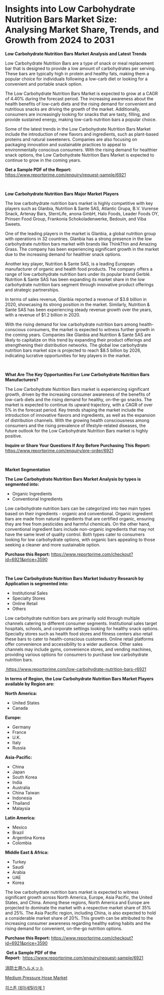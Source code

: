 <p><h1>Insights into Low Carbohydrate Nutrition Bars Market Size: Analysing Market Share, Trends, and Growth from 2024 to 2031</h1></p><p><strong>Low Carbohydrate Nutrition Bars Market Analysis and Latest Trends</strong></p>
<p><p>Low Carbohydrate Nutrition Bars are a type of snack or meal replacement bar that is designed to provide a low amount of carbohydrates per serving. These bars are typically high in protein and healthy fats, making them a popular choice for individuals following a low-carb diet or looking for a convenient and portable snack option.</p><p>The Low Carbohydrate Nutrition Bars Market is expected to grow at a CAGR of 4.40% during the forecast period. The increasing awareness about the health benefits of low-carb diets and the rising demand for convenient and nutritious snacks are driving the growth of the market. Additionally, consumers are increasingly looking for snacks that are tasty, filling, and provide sustained energy, making low-carb nutrition bars a popular choice.</p><p>Some of the latest trends in the Low Carbohydrate Nutrition Bars Market include the introduction of new flavors and ingredients, such as plant-based proteins and natural sweeteners. Companies are also focusing on packaging innovation and sustainable practices to appeal to environmentally conscious consumers. With the rising demand for healthier snack options, the Low Carbohydrate Nutrition Bars Market is expected to continue to grow in the coming years.</p></p>
<p><strong>Get a Sample PDF of the Report:&nbsp;</strong> <a href="https://www.reportprime.com/enquiry/request-sample/6921">https://www.reportprime.com/enquiry/request-sample/6921</a></p>
<p>&nbsp;</p>
<p><strong>Low Carbohydrate Nutrition Bars Major Market Players</strong></p>
<p><p>The low carbohydrate nutrition bars market is highly competitive with key players such as Glanbia, Nutrition & Sante SAS, Atlantic Grupa, B.V. Vurense Snack, Artenay Bars, SternLife, anona GmbH, Halo Foods, Leader Foods OY, Prinsen Food Group, Frankonia Schokoladenwerke, Bedouin, and Viba Sweets.</p><p>One of the leading players in the market is Glanbia, a global nutrition group with operations in 32 countries. Glanbia has a strong presence in the low carbohydrate nutrition bars market with brands like ThinkThin and Amazing Grass. The company has been experiencing significant growth in the market due to the increasing demand for healthier snack options.</p><p>Another key player, Nutrition & Sante SAS, is a leading European manufacturer of organic and health food products. The company offers a range of low carbohydrate nutrition bars under its popular brand Gerblé. Nutrition & Sante SAS has been expanding its market share in the low carbohydrate nutrition bars segment through innovative product offerings and strategic partnerships.</p><p>In terms of sales revenue, Glanbia reported a revenue of $3.8 billion in 2020, showcasing its strong position in the market. Similarly, Nutrition & Sante SAS has been experiencing steady revenue growth over the years, with a revenue of $1.2 billion in 2020.</p><p>With the rising demand for low carbohydrate nutrition bars among health-conscious consumers, the market is expected to witness further growth in the coming years. Companies like Glanbia and Nutrition & Sante SAS are likely to capitalize on this trend by expanding their product offerings and strengthening their distribution networks. The global low carbohydrate nutrition bars market size is projected to reach $8.5 billion by 2026, indicating lucrative opportunities for key players in the market.</p></p>
<p>&nbsp;</p>
<p><strong>What Are The Key Opportunities For Low Carbohydrate Nutrition Bars Manufacturers?</strong></p>
<p><p>The Low Carbohydrate Nutrition Bars market is experiencing significant growth, driven by the increasing consumer awareness of the benefits of low-carb diets and the rising demand for healthy, on-the-go snacks. The market is expected to continue its upward trajectory, with a CAGR of over 5% in the forecast period. Key trends shaping the market include the introduction of innovative flavors and ingredients, as well as the expansion of distribution channels. With the growing health consciousness among consumers and the rising prevalence of lifestyle-related diseases, the future outlook for the Low Carbohydrate Nutrition Bars market is highly positive.</p></p>
<p><strong>Inquire or Share Your Questions If Any Before Purchasing This Report:</strong> <a href="https://www.reportprime.com/enquiry/pre-order/6921">https://www.reportprime.com/enquiry/pre-order/6921</a></p>
<p>&nbsp;</p>
<p><strong>Market Segmentation</strong></p>
<p><strong>The Low Carbohydrate Nutrition Bars Market Analysis by types is segmented into:</strong></p>
<p><ul><li>Organic Ingredients</li><li>Conventional Ingredients</li></ul></p>
<p><p>Low carbohydrate nutrition bars can be categorized into two main types based on their ingredients - organic and conventional. Organic ingredient bars are made from natural ingredients that are certified organic, ensuring they are free from pesticides and harmful chemicals. On the other hand, conventional ingredient bars include non-organic ingredients that may not have the same level of quality control. Both types cater to consumers looking for low carbohydrate options, with organic bars appealing to those seeking a cleaner and more sustainable option.</p></p>
<p><strong>Purchase this Report:&nbsp;</strong><a href="https://www.reportprime.com/checkout?id=6921&price=3590">https://www.reportprime.com/checkout?id=6921&price=3590</a></p>
<p>&nbsp;</p>
<p><strong>The Low Carbohydrate Nutrition Bars Market Industry Research by Application is segmented into:</strong></p>
<p><ul><li>Institutional Sales</li><li>Specialty Stores</li><li>Online Retail</li><li>Others</li></ul></p>
<p><p>Low carbohydrate nutrition bars are primarily sold through multiple channels catering to different consumer segments. Institutional sales target hospitals, schools, and corporate settings looking for healthy snack options. Specialty stores such as health food stores and fitness centers also retail these bars to cater to health-conscious customers. Online retail platforms offer convenience and accessibility to a wider audience. Other sales channels may include gyms, convenience stores, and vending machines, providing various options for consumers to purchase low carbohydrate nutrition bars.</p></p>
<p><a href="https://www.reportprime.com/low-carbohydrate-nutrition-bars-r6921">&nbsp;https://www.reportprime.com/low-carbohydrate-nutrition-bars-r6921</a></p>
<p><strong>In terms of Region, the Low Carbohydrate Nutrition Bars Market Players available by Region are:</strong></p>
<p>
    <p> <strong> North America: </strong>
        <ul>
            <li>United States</li>
            <li>Canada</li>
        </ul>
        </p> 
    <p> <strong> Europe: </strong>
        <ul>
            <li>Germany</li>
            <li>France</li>
            <li>U.K.</li>
            <li>Italy</li>
            <li>Russia</li>
        </ul>
        </p> 
    <p> <strong> Asia-Pacific: </strong>
        <ul>
            <li>China</li>
            <li>Japan</li>
            <li>South Korea</li>
            <li>India</li>
            <li>Australia</li>
            <li>China Taiwan</li>
            <li>Indonesia</li>
            <li>Thailand</li>
            <li>Malaysia</li>
        </ul>
        </p> 
    <p> <strong> Latin America: </strong>
        <ul>
            <li>Mexico</li>
            <li>Brazil</li>
            <li>Argentina Korea</li>
            <li>Colombia</li>
        </ul>
        </p> 
    <p> <strong> Middle East & Africa: </strong>
        <ul>
            <li>Turkey</li>
            <li>Saudi</li>
            <li>Arabia</li>
            <li>UAE</li>
            <li>Korea</li>
        </ul>
    </p>
    </p>
<p><p>The low carbohydrate nutrition bars market is expected to witness significant growth across North America, Europe, Asia Pacific, the United States, and China. Among these regions, North America and Europe are projected to dominate the market with a respective market share of 35% and 25%. The Asia Pacific region, including China, is also expected to hold a considerable market share of 20%. This growth can be attributed to the increasing consumer awareness regarding healthy eating habits and the rising demand for convenient, on-the-go nutrition options.</p></p>
<p><strong>Purchase this Report: </strong><a href="https://www.reportprime.com/checkout?id=6921&price=3590">https://www.reportprime.com/checkout?id=6921&price=3590</a></p>
<p>&nbsp;<strong>Get a Sample PDF of the Report:&nbsp;&nbsp;</strong><a href="https://www.reportprime.com/enquiry/request-sample/6921">https://www.reportprime.com/enquiry/request-sample/6921</a></p>
<p><strong></strong></p>
<p><p><a href="https://medium.com/@queenlitle19361/%E6%B6%88%E9%98%B2%E5%A3%AB%E3%81%AE%E3%83%98%E3%83%AB%E3%83%A1%E3%83%83%E3%83%88%E5%B8%82%E5%A0%B4%E3%81%AF-%E5%B8%82%E5%A0%B4%E3%82%B7%E3%82%A7%E3%82%A2-%E5%B8%82%E5%A0%B4%E5%8B%95%E5%90%91-%E5%B8%82%E5%A0%B4%E6%88%90%E9%95%B7%E3%81%AB%E9%96%A2%E3%81%99%E3%82%8B%E6%83%85%E5%A0%B1%E3%82%92%E6%8F%90%E4%BE%9B%E3%81%97%E3%81%BE%E3%81%99-6be2c9bf206b">消防士用ヘルメット</a></p><p><a href="https://cautious-neon-760.notion.site/Medium-Pressure-Hose-Market-Research-Report-Forecasted-for-Period-from-2024-2031-by-Market-Type--1c106f48c63642988b84640aff9056db">Medium Pressure Hose Market</a></p><p><a href="https://medium.com/@fly879567/%ED%9E%88%EC%8A%A4%ED%86%A4-%ED%83%84%EC%86%8C%EC%9D%B4%ED%98%95%ED%99%94%ED%9A%A8%EC%86%8C-1-%EC%8B%9C%EC%9E%A5-%EA%B7%9C%EB%AA%A8-cagr-%EB%8F%99%ED%96%A5-2024-2030-ea167f333ae8">히스톤 데아세틸라제 1</a></p></p>